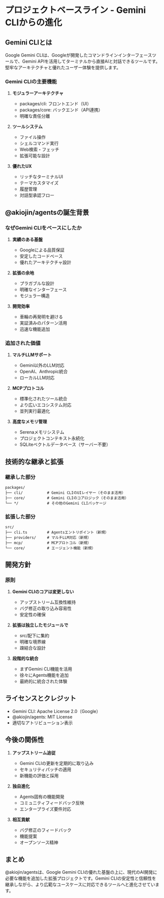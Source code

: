 # プロジェクトベースライン - Gemini CLIからの進化

## Gemini CLIとは

Google Gemini CLIは、Googleが開発したコマンドラインインターフェースツールで、Gemini APIを活用してターミナルから直接AIと対話できるツールです。堅牢なアーキテクチャと優れたユーザー体験を提供します。

### Gemini CLIの主要機能

1. **モジュラーアーキテクチャ**
   - packages/cli: フロントエンド（UI）
   - packages/core: バックエンド（API連携）
   - 明確な責任分離

2. **ツールシステム**
   - ファイル操作
   - シェルコマンド実行
   - Web検索・フェッチ
   - 拡張可能な設計

3. **優れたUX**
   - リッチなターミナルUI
   - テーマカスタマイズ
   - 履歴管理
   - 対話型承認フロー

## @akiojin/agentsの誕生背景

### なぜGemini CLIをベースにしたか

1. **実績のある基盤**
   - Googleによる品質保証
   - 安定したコードベース
   - 優れたアーキテクチャ設計

2. **拡張の余地**
   - プラガブルな設計
   - 明確なインターフェース
   - モジュラー構造

3. **開発効率**
   - 車輪の再発明を避ける
   - 実証済みのパターン活用
   - 迅速な機能追加

### 追加された価値

1. **マルチLLMサポート**
   - Gemini以外のLLM対応
   - OpenAI、Anthropic統合
   - ローカルLLM対応

2. **MCPプロトコル**
   - 標準化されたツール統合
   - より広いエコシステム対応
   - 並列実行最適化

3. **高度なメモリ管理**
   - Serenaメモリシステム
   - プロジェクトコンテキスト永続化
   - SQLiteベクトルデータベース（サーバー不要）

## 技術的な継承と拡張

### 継承した部分

```
packages/
├── cli/           # Gemini CLIのUIレイヤー（そのまま活用）
├── core/          # Gemini CLIのコアロジック（そのまま活用）
└── */             # その他のGemini CLIパッケージ
```

### 拡張した部分

```
src/
├── cli.ts         # Agentsエントリポイント（新規）
├── providers/     # マルチLLM対応（新規）
├── mcp/           # MCPプロトコル（新規）
└── core/          # エージェント機能（新規）
```

## 開発方針

### 原則

1. **Gemini CLIのコアは変更しない**
   - アップストリーム互換性維持
   - バグ修正の取り込み容易性
   - 安定性の確保

2. **拡張は独立したモジュールで**
   - src/配下に集約
   - 明確な境界線
   - 疎結合な設計

3. **段階的な統合**
   - まずGemini CLI機能を活用
   - 徐々にAgents機能を追加
   - 最終的に統合された体験

## ライセンスとクレジット

- Gemini CLI: Apache License 2.0（Google）
- @akiojin/agents: MIT License
- 適切なアトリビューション表示

## 今後の関係性

1. **アップストリーム追従**
   - Gemini CLIの更新を定期的に取り込み
   - セキュリティパッチの適用
   - 新機能の評価と採用

2. **独自進化**
   - Agents固有の機能開発
   - コミュニティフィードバック反映
   - エンタープライズ要件対応

3. **相互貢献**
   - バグ修正のフィードバック
   - 機能提案
   - オープンソース精神

## まとめ

@akiojin/agentsは、Google Gemini CLIの優れた基盤の上に、現代のAI開発に必要な機能を追加した拡張プロジェクトです。Gemini CLIの安定性と信頼性を継承しながら、より広範なユースケースに対応できるツールへと進化させています。